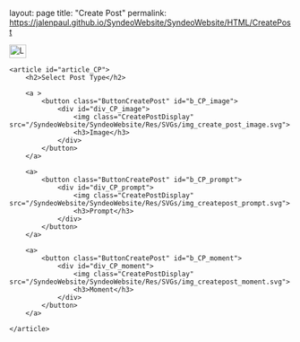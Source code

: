 layout: page
title: "Create Post"
permalink: https://jalenpaul.github.io/SyndeoWebsite/SyndeoWebsite/HTML/CreatePost

<!DOCTYPE html>
<html lang="en">

<head>
    <meta charset="utf-8">
    <meta name="viewport" content="width=device-width, initial-scale=1">
    <link href="https://cdn.jsdelivr.net/npm/bootstrap@5.2.3/dist/css/bootstrap.min.css" rel="stylesheet" integrity="sha384-rbsA2VBKQhggwzxH7pPCaAqO46MgnOM80zW1RWuH61DGLwZJEdK2Kadq2F9CUG65" crossorigin="anonymous">
    <link rel="styleSheet" type="text/css" href="/SyndeoWebsite/SyndeoWebsite/CSS/MainStyles.css">
    <link rel="styleSheet" type="text/css" href="/SyndeoWebsite/SyndeoWebsite/CSS/CreatePostStyles.css">
    <title>Create Post</title>
</head>

<body>
    <nav id="nav_PM" class="navbar">
        <div class="container-fluid">
            <a id="a_CP_navBarTitle" class="navbar-brand" href="https://jalenpaul.github.io/SyndeoWebsite/SyndeoWebsite/HTML/Home">
                <img src="/SyndeoWebsite/SyndeoWebsite/Res/PNGs/img_syndeo_appcover.png" alt="Logo" width="30" height="24" class="d-inline-block align-text-top">
            </a>
        </div>
    </nav>


    <article id="article_CP">
        <h2>Select Post Type</h2>

        <a >
            <button class="ButtonCreatePost" id="b_CP_image">
                <div id="div_CP_image">
                    <img class="CreatePostDisplay" src="/SyndeoWebsite/SyndeoWebsite/Res/SVGs/img_create_post_image.svg">
                    <h3>Image</h3>
                </div>
            </button>
        </a>

        <a>
            <button class="ButtonCreatePost" id="b_CP_prompt">
                <div id="div_CP_prompt">
                    <img class="CreatePostDisplay" src="/SyndeoWebsite/SyndeoWebsite/Res/SVGs/img_createpost_prompt.svg">
                    <h3>Prompt</h3>
                </div>
            </button>
        </a>

        <a>
            <button class="ButtonCreatePost" id="b_CP_moment">
                <div id="div_CP_moment">
                    <img class="CreatePostDisplay" src="/SyndeoWebsite/SyndeoWebsite/Res/SVGs/img_createpost_moment.svg">
                    <h3>Moment</h3>
                </div>
            </button>
        </a>

    </article>
</body>

</html>
